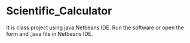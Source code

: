 # Scientific_Calculator
It is class project using java Netbeans IDE.
Run the software or open the form and .java file in Netbeans IDE.
